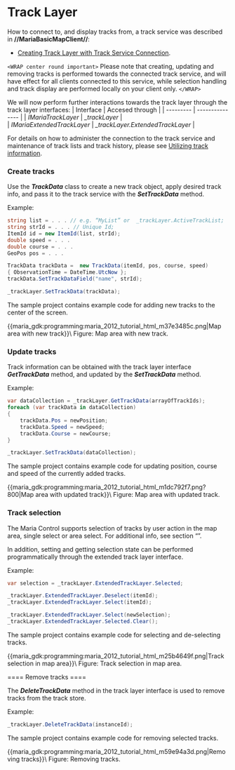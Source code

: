 #  Track Layer

How to connect to, and display tracks from, a track service was described in **//MariaBasicMapClient//**:

*  [Creating Track Layer with Track Service Connection](maria_gdk/programming/getting_started/mariabasicmapclient/creating_track_layer).

`<WRAP center round important>`
Please note that creating, updating and removing tracks is performed towards the connected track service, and will have effect for all clients connected to this service, while selection handling and track display are performed locally on your client only.
`</WRAP>`

We will now perform further interactions towards the track layer through the track layer interfaces:
 | Interface                                                           | Accesed through | 
 | ---------                                                           | --------------- | 
 | *IMariaTrackLayer*     | *_trackLayer* |                       
 | *IMariaExtendedTrackLayer* | *_trackLayer.ExtendedTrackLayer* |

For details on how to administer the connection to the track service and maintenance of track lists and track history, please see [Utilizing track information](maria_gdk/programming&#utilizing_track_information).

###  Create tracks

Use the ***TrackData*** class to create a new track object, apply desired track info, and pass it to the track service with the ***SetTrackData*** method.

Example:

```csharp
string list = . . . // e.g. “MyList” or  _trackLayer.ActiveTrackList;
string strId = . . . // Unique Id;
ItemId id = new ItemId(list, strId);
double speed = . . .
double course = . . .
GeoPos pos = . . . 

TrackData trackData =  new TrackData(itemId, pos, course, speed) 
{ ObservationTime = DateTime.UtcNow };
trackData.SetTrackDataField("name", strId);

_trackLayer.SetTrackData(trackData);
```

The sample project contains example code for adding new tracks to the center of the screen.

{{maria_gdk:programming:maria_2012_tutorial_html_m37e3485c.png|Map area with new track}}\\ Figure: Map area with new track.

###  Update tracks

Track information can be obtained with the track layer interface ***GetTrackData*** method, and updated by the ***SetTrackData*** method.

Example:

```csharp
var dataCollection = _trackLayer.GetTrackData(arrayOfTrackIds);
foreach (var trackData in dataCollection)
{
    trackData.Pos = newPosition;
    trackData.Speed = newSpeed;
    trackData.Course = newCourse;
}

_trackLayer.SetTrackData(dataCollection);
```

The sample project contains example code for updating position, course and speed of the currently added tracks.

{{maria_gdk:programming:maria_2012_tutorial_html_m1dc792f7.png?800|Map area with updated track}}\\ Figure: Map area with updated track.

###  Track selection

The Maria Control supports selection of tracks by user action in the map area, single select or area select. For additional info, see section “”.

In addition, setting and getting selection state can be performed programmatically through the extended track layer interface.

Example:

```csharp
var selection = _trackLayer.ExtendedTrackLayer.Selected;

_trackLayer.ExtendedTrackLayer.Deselect(itemId);
_trackLayer.ExtendedTrackLayer.Select(itemId);

_trackLayer.ExtendedTrackLayer.Select(newSelection);
_trackLayer.ExtendedTrackLayer.Selected.Clear();
```

The sample project contains example code for selecting and de-selecting tracks.

{{maria_gdk:programming:maria_2012_tutorial_html_m25b4649f.png|Track selection in map area}}\\ Figure: Track selection in map area.

 ====  Remove tracks ====

The ***DeleteTrackData*** method in the track layer interface is used to remove tracks from the track store.

Example:

```csharp
_trackLayer.DeleteTrackData(instanceId);
```

The sample project contains example code for removing selected tracks.

{{maria_gdk:programming:maria_2012_tutorial_html_m59e94a3d.png|Removing tracks}}\\ Figure: Removing tracks.
